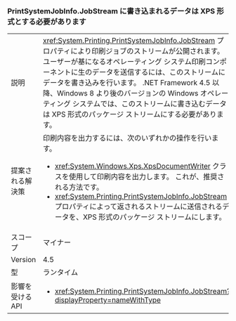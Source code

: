### <a name="data-written-to-printsystemjobinfojobstream-must-be-in-xps-format"></a>PrintSystemJobInfo.JobStream に書き込まれるデータは XPS 形式とする必要があります

|   |   |
|---|---|
|説明|<xref:System.Printing.PrintSystemJobInfo.JobStream> プロパティにより印刷ジョブのストリームが公開されます。 ユーザーが基になるオペレーティング システム印刷コンポーネントに生のデータを送信するには、このストリームにデータを書き込みを行います。 .NET Framework 4.5 以降、Windows 8 より後のバージョンの Windows オペレーティング システムでは、このストリームに書き込むデータは XPS 形式のパッケージ ストリームにする必要があります。|
|提案される解決策|印刷内容を出力するには、次のいずれかの操作を行います。<ul><li><xref:System.Windows.Xps.XpsDocumentWriter> クラスを使用して印刷内容を出力します。 これが、推奨される方法です。</li><li><xref:System.Printing.PrintSystemJobInfo.JobStream> プロパティによって返されるストリームに送信されるデータを、XPS 形式のパッケージ ストリームにします。</li></ul>|
|スコープ|マイナー|
|Version|4.5|
|型|ランタイム|
|影響を受ける API|<ul><li><xref:System.Printing.PrintSystemJobInfo.JobStream?displayProperty=nameWithType></li></ul>|

